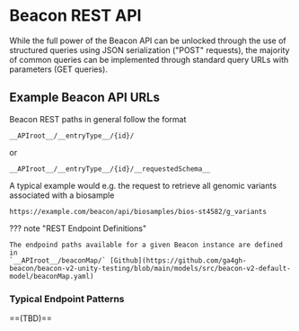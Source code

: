 # Beacon REST API

While the full power of the Beacon API can be unlocked through the use of structured
queries using JSON serialization ("POST" requests), the majority of common queries can
be implemented through standard query URLs with parameters (GET queries).

## Example Beacon API URLs

Beacon REST paths in general follow the format

`__APIroot__/__entryType__/{id}/`

or

`__APIroot__/__entryType__/{id}/__requestedSchema__`

A typical example would e.g. the request to retrieve all genomic variants associated with a biosample

`https://example.com/beacon/api/biosamples/bios-st4582/g_variants`

??? note "REST Endpoint Definitions"

    The endpoind paths available for a given Beacon instance are defined in
    `__APIroot__/beaconMap/` [Github](https://github.com/ga4gh-beacon/beacon-v2-unity-testing/blob/main/models/src/beacon-v2-default-model/beaconMap.yaml)
  
### Typical Endpoint Patterns

==(TBD)==

